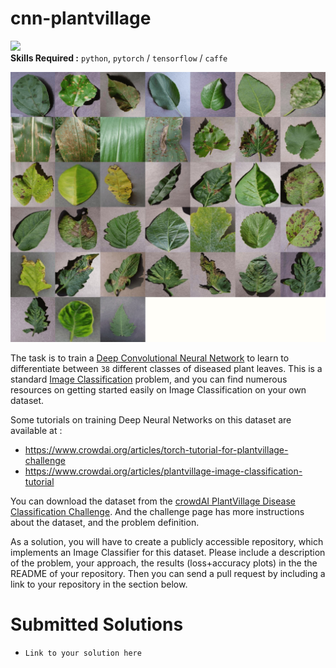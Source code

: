 # cnn-plantvillage
![](https://img.shields.io/badge/difficulty-easy-brightgreen.svg)   
**Skills Required :** `python`, `pytorch` / `tensorflow` / `caffe`

![plantvillage](images/plantvillage.jpg)

The task is to train a [Deep Convolutional Neural Network](http://ufldl.stanford.edu/tutorial/supervised/ConvolutionalNeuralNetwork/) to learn to differentiate between
`38` different classes of diseased plant leaves. This is a standard [Image Classification](http://cs231n.github.io/classification/) problem,
and you can find numerous resources on getting started easily on Image Classification on your own dataset.

Some tutorials on training Deep Neural Networks on this dataset are available at :
* https://www.crowdai.org/articles/torch-tutorial-for-plantvillage-challenge
* https://www.crowdai.org/articles/plantvillage-image-classification-tutorial

You can download the dataset from the [crowdAI PlantVillage Disease Classification Challenge](https://www.crowdai.org/challenges/plantvillage-disease-classification-challenge).
And the challenge page has more instructions about the dataset, and the problem definition.

As a solution, you will have to create a publicly accessible repository, which implements an Image Classifier for this dataset.
Please include a description of the problem, your approach, the results (loss+accuracy plots) in the the README of your repository.
Then you can send a pull request by including a link to your repository in the section below.

# Submitted Solutions
* `Link to your solution here`
